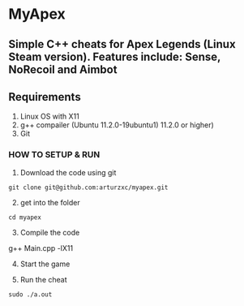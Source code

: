 # MyApex
Simple C++ cheats for Apex Legends (Linux Steam version).
Features include: Sense, NoRecoil and Aimbot
---

## Requirements
1. Linux OS with X11
2. g++ compailer (Ubuntu 11.2.0-19ubuntu1) 11.2.0 or higher)
3. Git

### HOW TO SETUP & RUN

1. Download the code using git

```
git clone git@github.com:arturzxc/myapex.git
```

2. get into the folder

```
cd myapex
```

3. Compile the code 

g++ Main.cpp -lX11


4. Start the game

5. Run the cheat

```
sudo ./a.out
```


